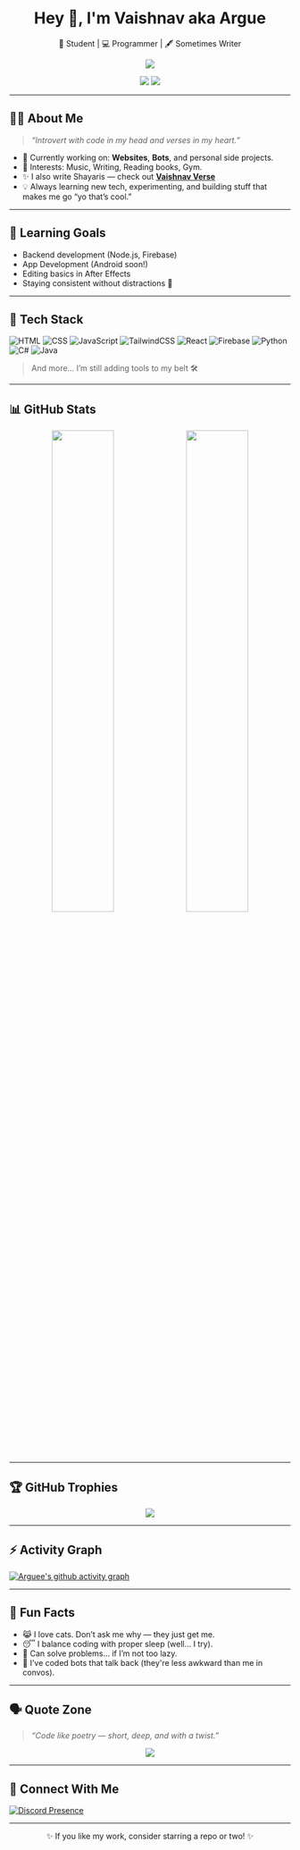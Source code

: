 
<h1 align="center">Hey 👋, I'm Vaishnav aka Argue</h1>
<p align="center">
  🧠 Student | 💻 Programmer | 🖋️ Sometimes Writer 
</p>

<p align="center">
  <a href="https://github.com/Arguee/Arguee">
    <img src="https://readme-typing-svg.herokuapp.com?color=36BCF7&center=true&vCenter=true&lines=Hey+There!+I'm+Argue;High+School+Student+%F0%9F%91%A9%E2%80%8D%F0%9F%92%BB;Web+Dev+%7C+Bibliophile+%7C+Writer;Always+Learning+%7C+Rarely+Social" />
  </a>
</p>

<div align="center">
  <img src="https://img.shields.io/github/followers/vaishnavdounde65?label=Followers&style=for-the-badge" />
  <img src="https://komarev.com/ghpvc/?username=vaishnavdounde65&style=for-the-badge" />
</div>

---

## 🧑‍💻 About Me

> _“Introvert with code in my head and verses in my heart.”_

- 🔭 Currently working on: **Websites**, **Bots**, and personal side projects.
- 🎵 Interests: Music, Writing, Reading books, Gym.
- ✨ I also write Shayaris — check out [**Vaishnav Verse**](https://verse.vaishnav.site)
- 💡 Always learning new tech, experimenting, and building stuff that makes me go “yo that’s cool.”

---

## 🌱 Learning Goals
- Backend development (Node.js, Firebase)
- App Development (Android soon!)
- Editing basics in After Effects
- Staying consistent without distractions 😤

---

## 🚀 Tech Stack

![HTML](https://img.shields.io/badge/HTML5-E34F26?style=flat&logo=html5&logoColor=white)
![CSS](https://img.shields.io/badge/CSS3-1572B6?style=flat&logo=css3&logoColor=white)
![JavaScript](https://img.shields.io/badge/JavaScript-F7DF1E?style=flat&logo=javascript&logoColor=black)
![TailwindCSS](https://img.shields.io/badge/TailwindCSS-38B2AC?style=flat&logo=tailwind-css&logoColor=white)
![React](https://img.shields.io/badge/React-20232A?style=flat&logo=react&logoColor=61DAFB)
![Firebase](https://img.shields.io/badge/Firebase-FFCA28?style=flat&logo=firebase&logoColor=black)
![Python](https://img.shields.io/badge/Python-3776AB?style=flat&logo=python&logoColor=white)
![C#](https://img.shields.io/badge/C%23-239120?style=flat&logo=c-sharp&logoColor=white)
![Java](https://img.shields.io/badge/Java-007396?style=flat&logo=java&logoColor=white)

> And more… I’m still adding tools to my belt 🛠️

---

## 📊 GitHub Stats

<p align="center">
  <img src="https://github-readme-stats.vercel.app/api?username=vaishnavdounde65&show_icons=true&theme=radical&count_private=true" width="47%" />
  <img src="https://streak-stats.demolab.com?user=vaishnavdounde65&theme=dark" width="47%" />
</p>

---

## 🏆 GitHub Trophies

<p align="center">
  <img src="https://github-profile-trophy.vercel.app/?username=vaishnavdounde65&theme=gruvbox&margin-w=10" />
</p>

---

## ⚡ Activity Graph

[![Arguee's github activity graph](https://github-readme-activity-graph.vercel.app/graph?username=vaishnavdounde65&bg_color=1f1c2c&color=ffffff&line=00ffe1&point=00ffe1&area=true&hide_border=true)](https://github.com/ashutosh00710/github-readme-activity-graph)

---

## 💬 Fun Facts

- 😹 I love cats. Don’t ask me why — they just get me.
- 😴 I balance coding with proper sleep (well… I try).
- 🧠 Can solve problems… if I’m not too lazy.
- 🤖 I’ve coded bots that talk back (they're less awkward than me in convos).

---

## 🗣️ Quote Zone

> _“Code like poetry — short, deep, and with a twist.”_

<p align="center">
  <img src="https://quotes-github-readme.vercel.app/api?type=horizontal&theme=merko" />
</p>

---

## 🔗 Connect With Me

[![Discord Presence](https://lanyard.cnrad.dev/api/842978764690030593)](https://discord.com/users/842978764690030593)

---

<p align="center">
  ✨ If you like my work, consider starring a repo or two! ✨
</p>

